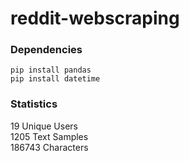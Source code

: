 # reddit-webscraping
### Dependencies
```` pip install pandas ```` <br/>
```` pip install datetime ````

### Statistics
19 Unique Users <br/>
1205 Text Samples <br/>
186743 Characters
